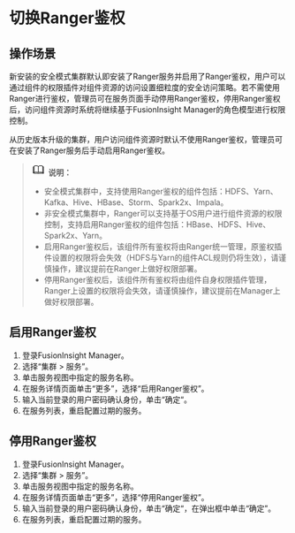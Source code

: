 # 切换Ranger鉴权<a name="admin_guide_000415"></a>

## 操作场景<a name="section129911458858"></a>

新安装的安全模式集群默认即安装了Ranger服务并启用了Ranger鉴权，用户可以通过组件的权限插件对组件资源的访问设置细粒度的安全访问策略。若不需使用Ranger进行鉴权，管理员可在服务页面手动停用Ranger鉴权，停用Ranger鉴权后，访问组件资源时系统将继续基于FusionInsight Manager的角色模型进行权限控制。

从历史版本升级的集群，用户访问组件资源时默认不使用Ranger鉴权，管理员可在安装了Ranger服务后手动启用Ranger鉴权。

>![](public_sys-resources/icon-note.gif) **说明：** 
>-   安全模式集群中，支持使用Ranger鉴权的组件包括：HDFS、Yarn、Kafka、Hive、HBase、Storm、Spark2x、Impala。
>-   非安全模式集群中，Ranger可以支持基于OS用户进行组件资源的权限控制，支持启用Ranger鉴权的组件包括：HBase、HDFS、Hive、Spark2x、Yarn。
>-   启用Ranger鉴权后，该组件所有鉴权将由Ranger统一管理，原鉴权插件设置的权限将会失效（HDFS与Yarn的组件ACL规则仍将生效），请谨慎操作，建议提前在Ranger上做好权限部署。
>-   停用Ranger鉴权后，该组件所有鉴权将由组件自身权限插件管理，Ranger上设置的权限将会失效，请谨慎操作，建议提前在Manager上做好权限部署。

## 启用Ranger鉴权<a name="section3763331141310"></a>

1.  登录FusionInsight Manager。
2.  选择“集群 \>  服务”。
3.  单击服务视图中指定的服务名称。
4.  在服务详情页面单击“更多”，选择“启用Ranger鉴权”。
5.  输入当前登录的用户密码确认身份，单击“确定“。
6.  在服务列表，重启配置过期的服务。

## 停用Ranger鉴权<a name="section15295192185211"></a>

1.  登录FusionInsight Manager。
2.  选择“集群 \>  服务”。
3.  单击服务视图中指定的服务名称。
4.  在服务详情页面单击“更多”，选择“停用Ranger鉴权”。
5.  输入当前登录的用户密码确认身份，单击“确定“，在弹出框中单击“确定”。
6.  在服务列表，重启配置过期的服务。

